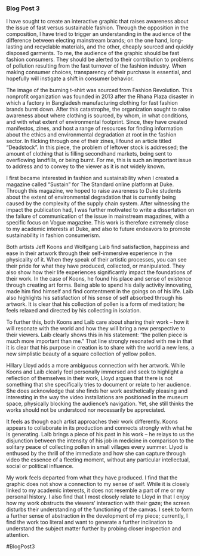 ### Blog Post 3

I have sought to create an interactive graphic that raises awareness about the issue of fast versus sustainable fashion. Through the opposition in the composition, I have tried to trigger an understanding in the audience of the difference between electing mainstream brands; on the one hand, long-lasting and recyclable materials, and the other, cheaply sourced and quickly disposed garments. To me, the audience of the graphic should be fast fashion consumers. They should be alerted to their contribution to problems of pollution resulting from the fast turnover of the fashion industry. When making consumer choices, transparency of their purchase is essential, and hopefully will instigate a shift in consumer behavior. 

The image of the burning t-shirt was sourced from Fashion Revolution. This nonprofit organization was founded in 2013 after the Rhana Plaza disaster in which a factory in Bangladesh manufacturing clothing for fast fashion brands burnt down. After this catastrophe, the organization sought to raise awareness about where clothing is sourced, by whom, in what conditions, and with what extent of environmental footprint. Since, they have created manifestos, zines, and host a range of resources for finding information about the ethics and environmental degradation at root in the fashion sector. In flicking through one of their zines, I found an article titled “Deadstock”. In this piece, the problem of leftover stock is addressed; the amount of clothing that is filling secondhand markets, being sent to overflowing landfills, or being burnt. For me, this is such an important issue to address and to convey to the viewer as it is not widely known. 

I first became interested in fashion and sustainability when I created a magazine called “Sustain” for The Standard online platform at Duke. Through this magazine, we hoped to raise awareness to Duke students about the extent of environmental degradation that is currently being caused by the complexity of the supply chain system. After witnessing the impact the publication had, I was further motivated to write a dissertation on the failure of communication of the issue in mainstream magazines, with a specific focus on Vogue magazine. This work is therefore extremely close to my academic interests at Duke, and also to future endeavors to promote sustainability in fashion consumerism. 

Both artists Jeff Koons and Wolfgang Laib find satisfaction, happiness and ease in their artwork through their self-immersive experience in the physicality of it. When they speak of their artistic processes, you can see their pride for what they have produced, collected, or manipulated. They also show how their life experiences significantly impact the foundations of their work. In the case of Koons, he found his place and sense of existence through creating art forms. Being able to spend his daily activity innovating, made him find himself and find contentment in the goings on of his life. Laib also highlights his satisfaction of his sense of self absorbed through his artwork. It is clear that his collection of pollen is a form of meditation; he feels relaxed and directed by his collecting in isolation. 

To further this, both Koons and Laib care about sharing their work – how it will resonate with the world and how they will bring a new perspective to their viewers. Laib clearly shows this in his statement: “the pollen piece is much more important than me.” That line strongly resonated with me in that it is clear that his purpose in creation is to share with the world a new lens, a new simplistic beauty of a square collection of yellow pollen. 

Hillary Lloyd adds a more ambiguous connection with her artwork. While Koons and Laib clearly feel personally immersed and seek to highlight a reflection of themselves in their work, Lloyd argues that there is not something that she specifically tries to document or relate to her audience. She does acknowledge that she finds her work aesthetically pleasing and interesting in the way the video installations are positioned in the museum space, physically blocking the audience’s navigation. Yet, she still thinks the works should not be understood nor necessarily be appreciated. 

It feels as though each artist approaches their work differently. Koons appears to collaborate in its production and connects strongly with what he is generating. Laib brings a piece of his past in his work – he relays to us the disjunction between the intensity of his job in medicine in comparison to the solitary peace of collecting pollen in small villages every summer. Llyod is enthused by the thrill of the immediate and how she can capture through video the essence of a fleeting moment, without any particular intellectual, social or political influence.

My work feels departed from what they have produced. I find that the graphic does not show a connection to my sense of self. While it is closely linked to my academic interests, it does not resemble a part of me or my personal history. I also find that I most closely relate to Lloyd in that I enjoy how my work obstructs the viewers’ interaction with their gaze; the screen disturbs their understanding of the functioning of the canvas. I seek to form a further sense of abstraction in the development of my piece; currently, I find the work too literal and want to generate a further inclination to understand the subject matter further by probing closer inspection and attention. 

#BlogPost3